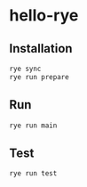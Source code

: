 # hello-rye

## Installation
```sh
rye sync
rye run prepare
```
## Run
```sh
rye run main
```
## Test
```sh
rye run test
```
